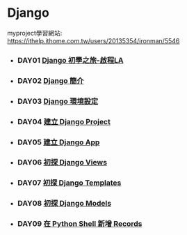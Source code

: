 # Django
myproject學習網站:
https://ithelp.ithome.com.tw/users/20135354/ironman/5546
* ### DAY01 [Django 初學之旅-啟程LA](https://ithelp.ithome.com.tw/articles/10291414)
* ### DAY02 [Django 簡介](https://ithelp.ithome.com.tw/articles/10292262)
* ### DAY03 [Django 環境設定](https://ithelp.ithome.com.tw/articles/10293016)
* ### DAY04 [建立 Django Project](https://ithelp.ithome.com.tw/articles/10293766)
* ### DAY05 [建立 Django App](https://ithelp.ithome.com.tw/articles/10294439)
* ### DAY06 [初探 Django Views](https://ithelp.ithome.com.tw/articles/10294797)
* ### DAY07 [初探 Django Templates](https://ithelp.ithome.com.tw/articles/10295120)
* ### DAY08 [初探 Django Models](https://ithelp.ithome.com.tw/articles/10296151)
* ### DAY09 [在 Python Shell 新增 Records](https://ithelp.ithome.com.tw/articles/10296881)

